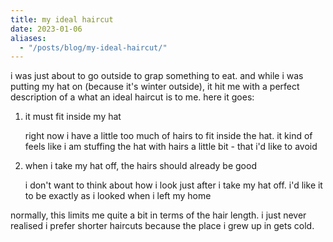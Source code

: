 ```yaml
---
title: my ideal haircut
date: 2023-01-06
aliases:
  - "/posts/blog/my-ideal-haircut/"
---
```


i was just about to go outside to grap something to eat.
and while i was putting my hat on (because it's winter outside), it hit me with a perfect description of a what an ideal haircut is to me.
here it goes:

1. it must fit inside my hat

   right now i have a little too much of hairs to fit inside the hat.
   it kind of feels like i am stuffing the hat with hairs a little bit - that i'd like to avoid

2. when i take my hat off, the hairs should already be good

   i don't want to think about how i look just after i take my hat off.
   i'd like it to be exactly as i looked when i left my home

normally, this limits me quite a bit in terms of the hair length.
i just never realised i prefer shorter haircuts because the place i grew up in gets cold.
